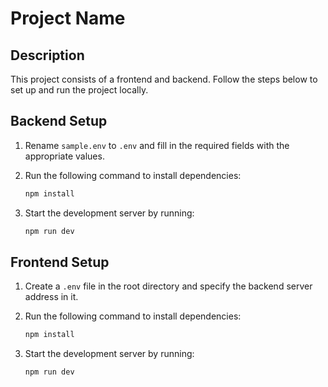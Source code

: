 # Project Name

## Description

This project consists of a frontend and backend. Follow the steps below to set up and run the project locally.

## Backend Setup

1. Rename `sample.env` to `.env` and fill in the required fields with the appropriate values.
2. Run the following command to install dependencies:

    ```bash
    npm install
    ```

3. Start the development server by running:

    ```bash
    npm run dev
    ```

## Frontend Setup

1. Create a `.env` file in the root directory and specify the backend server address in it.
2. Run the following command to install dependencies:

    ```bash
    npm install
    ```

3. Start the development server by running:

    ```bash
    npm run dev
    ```
